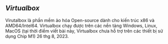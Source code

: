 ## <a name="virtualbox"></a>***Virtualbox***
Virutalbox là phần mềm ảo hóa Open-source dành cho kiến trúc x86 và AMD64/Intel64. Virtualbox chạy được trên các nền tảng Windows, Linux, MacOS (tại thời điểm viết bài này, Virtualbox chưa hỗ trợ trên các thiết bị sử dụng Chip M1) 26 thg 8, 2023.